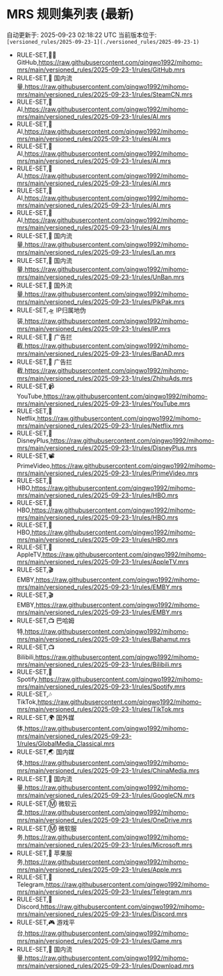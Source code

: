# MRS 规则集列表 (最新)
自动更新于: 2025-09-23 02:18:22 UTC
当前版本位于: `[versioned_rules/2025-09-23-1](./versioned_rules/2025-09-23-1)`

- RULE-SET,👨‍💻 GitHub,https://raw.githubusercontent.com/qingwo1992/mihomo-mrs/main/versioned_rules/2025-09-23-1/rules/GitHub.mrs
- RULE-SET,🎯 国内流量,https://raw.githubusercontent.com/qingwo1992/mihomo-mrs/main/versioned_rules/2025-09-23-1/rules/SteamCN.mrs
- RULE-SET,🧚 AI,https://raw.githubusercontent.com/qingwo1992/mihomo-mrs/main/versioned_rules/2025-09-23-1/rules/AI.mrs
- RULE-SET,🧚 AI,https://raw.githubusercontent.com/qingwo1992/mihomo-mrs/main/versioned_rules/2025-09-23-1/rules/AI.mrs
- RULE-SET,🧚 AI,https://raw.githubusercontent.com/qingwo1992/mihomo-mrs/main/versioned_rules/2025-09-23-1/rules/AI.mrs
- RULE-SET,🧚 AI,https://raw.githubusercontent.com/qingwo1992/mihomo-mrs/main/versioned_rules/2025-09-23-1/rules/AI.mrs
- RULE-SET,🧚 AI,https://raw.githubusercontent.com/qingwo1992/mihomo-mrs/main/versioned_rules/2025-09-23-1/rules/AI.mrs
- RULE-SET,🧚 AI,https://raw.githubusercontent.com/qingwo1992/mihomo-mrs/main/versioned_rules/2025-09-23-1/rules/AI.mrs
- RULE-SET,🎯 国内流量,https://raw.githubusercontent.com/qingwo1992/mihomo-mrs/main/versioned_rules/2025-09-23-1/rules/Lan.mrs
- RULE-SET,🎯 国内流量,https://raw.githubusercontent.com/qingwo1992/mihomo-mrs/main/versioned_rules/2025-09-23-1/rules/UnBan.mrs
- RULE-SET,🚀 国外流量,https://raw.githubusercontent.com/qingwo1992/mihomo-mrs/main/versioned_rules/2025-09-23-1/rules/PikPak.mrs
- RULE-SET,🛸 IP归属地伪装,https://raw.githubusercontent.com/qingwo1992/mihomo-mrs/main/versioned_rules/2025-09-23-1/rules/IP.mrs
- RULE-SET,🛑 广告拦截,https://raw.githubusercontent.com/qingwo1992/mihomo-mrs/main/versioned_rules/2025-09-23-1/rules/BanAD.mrs
- RULE-SET,🛑 广告拦截,https://raw.githubusercontent.com/qingwo1992/mihomo-mrs/main/versioned_rules/2025-09-23-1/rules/ZhihuAds.mrs
- RULE-SET,📹 YouTube,https://raw.githubusercontent.com/qingwo1992/mihomo-mrs/main/versioned_rules/2025-09-23-1/rules/YouTube.mrs
- RULE-SET,🎥 Netflix,https://raw.githubusercontent.com/qingwo1992/mihomo-mrs/main/versioned_rules/2025-09-23-1/rules/Netflix.mrs
- RULE-SET,🐹 DisneyPlus,https://raw.githubusercontent.com/qingwo1992/mihomo-mrs/main/versioned_rules/2025-09-23-1/rules/DisneyPlus.mrs
- RULE-SET,📽️ PrimeVideo,https://raw.githubusercontent.com/qingwo1992/mihomo-mrs/main/versioned_rules/2025-09-23-1/rules/PrimeVideo.mrs
- RULE-SET,🎦 HBO,https://raw.githubusercontent.com/qingwo1992/mihomo-mrs/main/versioned_rules/2025-09-23-1/rules/HBO.mrs
- RULE-SET,🎦 HBO,https://raw.githubusercontent.com/qingwo1992/mihomo-mrs/main/versioned_rules/2025-09-23-1/rules/HBO.mrs
- RULE-SET,🎦 HBO,https://raw.githubusercontent.com/qingwo1992/mihomo-mrs/main/versioned_rules/2025-09-23-1/rules/HBO.mrs
- RULE-SET,🍎 AppleTV,https://raw.githubusercontent.com/qingwo1992/mihomo-mrs/main/versioned_rules/2025-09-23-1/rules/AppleTV.mrs
- RULE-SET,🎬 EMBY,https://raw.githubusercontent.com/qingwo1992/mihomo-mrs/main/versioned_rules/2025-09-23-1/rules/EMBY.mrs
- RULE-SET,🎬 EMBY,https://raw.githubusercontent.com/qingwo1992/mihomo-mrs/main/versioned_rules/2025-09-23-1/rules/EMBY.mrs
- RULE-SET,📺 巴哈姆特,https://raw.githubusercontent.com/qingwo1992/mihomo-mrs/main/versioned_rules/2025-09-23-1/rules/Bahamut.mrs
- RULE-SET,📺 Bilibili,https://raw.githubusercontent.com/qingwo1992/mihomo-mrs/main/versioned_rules/2025-09-23-1/rules/Bilibili.mrs
- RULE-SET,🎵 Spotify,https://raw.githubusercontent.com/qingwo1992/mihomo-mrs/main/versioned_rules/2025-09-23-1/rules/Spotify.mrs
- RULE-SET,🎶 TikTok,https://raw.githubusercontent.com/qingwo1992/mihomo-mrs/main/versioned_rules/2025-09-23-1/rules/TikTok.mrs
- RULE-SET,🌍 国外媒体,https://raw.githubusercontent.com/qingwo1992/mihomo-mrs/main/versioned_rules/2025-09-23-1/rules/GlobalMedia_Classical.mrs
- RULE-SET,🌏 国内媒体,https://raw.githubusercontent.com/qingwo1992/mihomo-mrs/main/versioned_rules/2025-09-23-1/rules/ChinaMedia.mrs
- RULE-SET,🎯 国内流量,https://raw.githubusercontent.com/qingwo1992/mihomo-mrs/main/versioned_rules/2025-09-23-1/rules/GoogleCN.mrs
- RULE-SET,Ⓜ️ 微软云盘,https://raw.githubusercontent.com/qingwo1992/mihomo-mrs/main/versioned_rules/2025-09-23-1/rules/OneDrive.mrs
- RULE-SET,Ⓜ️ 微软服务,https://raw.githubusercontent.com/qingwo1992/mihomo-mrs/main/versioned_rules/2025-09-23-1/rules/Microsoft.mrs
- RULE-SET,🍎 苹果服务,https://raw.githubusercontent.com/qingwo1992/mihomo-mrs/main/versioned_rules/2025-09-23-1/rules/Apple.mrs
- RULE-SET,📲 Telegram,https://raw.githubusercontent.com/qingwo1992/mihomo-mrs/main/versioned_rules/2025-09-23-1/rules/Telegram.mrs
- RULE-SET,🤖 Discord,https://raw.githubusercontent.com/qingwo1992/mihomo-mrs/main/versioned_rules/2025-09-23-1/rules/Discord.mrs
- RULE-SET,🎮 游戏平台,https://raw.githubusercontent.com/qingwo1992/mihomo-mrs/main/versioned_rules/2025-09-23-1/rules/Game.mrs
- RULE-SET,🎯 国内流量,https://raw.githubusercontent.com/qingwo1992/mihomo-mrs/main/versioned_rules/2025-09-23-1/rules/Download.mrs
